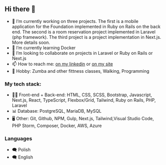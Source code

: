 ## Hi there 👋
- 🔭 I’m currently working on three projects. The first is a mobile application for the Foundation implemented in Ruby on Rails on the back end. The second is a room reservation project implemented in Laravel (php framework). The third project is a project implementation in Next.js. More details soon.
- 🌱 I’m currently learning Docker
- 👯 I’m looking to collaborate on projects in Laravel or Ruby on Rails or Next.js
- 📫 How to reach me: [on my linkedin](https://www.linkedin.com/in/aneta-mirgos/) or [on my site](https://portfolio-brisi.vercel.app/en)
- :palm_tree: Hobby: Zumba and other fittness classes, Walking, Programming
### My tech stack:
- :technologist: Front-end + Back-end:
 HTML, CSS, SCSS, Bootstrap, Javascript, Next.js, React, TypeScript, Flexbox/Grid, Tailwind, Ruby on Rails, PHP, Laravel
- :bar_chart: Database:
PostgreSQL, MariaDB, MySQL
- :desktop_computer: Other:
Git, Github, NPM, Gulp, Next.js, Tailwind,Visual Studio Code, PHP Storm, Composer, Docker, AWS, Azure
### Languages
- :left_speech_bubble: Polish
- :left_speech_bubble: English

<!--
**anetagloc/anetagloc** is a ✨ _special_ ✨ repository because its `README.md` (this file) appears on your GitHub profile.

Here are some ideas to get you started:

- 🔭 I’m currently working on ...
- 🌱 I’m currently learning ...
- 👯 I’m looking to collaborate on ...
- 🤔 I’m looking for help with ...
- 💬 Ask me about ...
- 📫 How to reach me: ...
- 😄 Pronouns: ...
- ⚡ Fun fact: ...
-->
